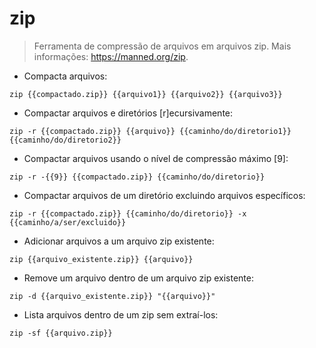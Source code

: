 # zip

> Ferramenta de compressão de arquivos em arquivos zip.
> Mais informações: <https://manned.org/zip>.

- Compacta arquivos:

`zip {{compactado.zip}} {{arquivo1}} {{arquivo2}} {{arquivo3}}`

- Compactar arquivos e diretórios [r]ecursivamente:

`zip -r {{compactado.zip}} {{arquivo}} {{caminho/do/diretorio1}} {{caminho/do/diretorio2}}`

- Compactar arquivos usando o nível de compressão máximo [9]:

`zip -r -{{9}} {{compactado.zip}} {{caminho/do/diretorio}}`

- Compactar arquivos de um diretório excluindo arquivos específicos:

`zip -r {{compactado.zip}} {{caminho/do/diretorio}} -x {{caminho/a/ser/excluido}}`

- Adicionar arquivos a um arquivo zip existente:

`zip {{arquivo_existente.zip}} {{arquivo}}`

- Remove um arquivo dentro de um arquivo zip existente:

`zip -d {{arquivo_existente.zip}} "{{arquivo}}"`

- Lista arquivos dentro de um zip sem extraí-los:

`zip -sf {{arquivo.zip}}`
